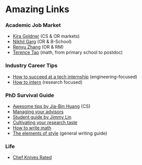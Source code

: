 # Amazing Links


### Academic Job Market
- [Kira Goldner](https://www.kiragoldner.com/blog/job-market.html) (CS & OR markets)
- [Nikhil Garg](https://gargnikhil.com/files/NikhilGarg_JobMarketAdvice.pdf) (OR & B-School)
- [Renyu Zhang](https://rphilipzhang.github.io/rphilipzhang/Reflection_OM_Job_Market_Philip_Zhang.pdf) (OR & RM)
- [Terence Tao](https://terrytao.wordpress.com/career-advice/) (math, from primary school to postdoc)


### Industry Career Tips
- [How to succeed at a tech internship](https://www.linkedin.com/pulse/how-succeed-tech-internship-markell-baldwin/) (engineering-focused)
- [How to intern](https://twitter.com/jbhuang0604/status/1505734716657438724) (research focused)


### PhD Survival Guide
- [Awesome tips by Jia-Bin Huang](https://github.com/jbhuang0604/awesome-tips) (CS)
- [Managing your advisors](https://greatresearch.org/2013/08/14/managing-your-advisor/)
- [Student guide by Jimmy Lin](https://github.com/lintool/guide)
- [Cultivating your research taste](https://greatresearch.org/2013/09/13/cultivating-your-research-taste/)
- [How to write math](https://www.mit.edu/~dimitrib/Ten_Rules.pdf)
- [The elements of style](https://www.amazon.com/Elements-Style-Fourth-William-Strunk/dp/020530902X) (general writing guide)

### Life
- [Chef Knives Rated](https://www.cookingforengineers.com/article/129/Chefs-Knives-Rated)
